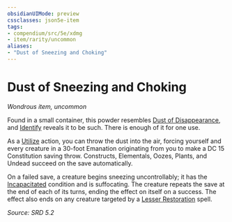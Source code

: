 ```yaml
---
obsidianUIMode: preview
cssclasses: json5e-item
tags:
- compendium/src/5e/xdmg
- item/rarity/uncommon
aliases: 
- "Dust of Sneezing and Choking"
---
```

# Dust of Sneezing and Choking
*Wondrous item, uncommon*  


Found in a small container, this powder resembles [Dust of Disappearance](compendium/items/dust-of-disappearance-xdmg.md), and [Identify](compendium/spells/identify-xphb.md) reveals it to be such. There is enough of it for one use.

As a [Utilize](rules/actions.md#Utilize) action, you can throw the dust into the air, forcing yourself and every creature in a 30-foot <span title="Player's Handbook (2024)">Emanation</span> originating from you to make a DC 15 Constitution saving throw. Constructs, Elementals, Oozes, Plants, and Undead succeed on the save automatically.

On a failed save, a creature begins sneezing uncontrollably; it has the [Incapacitated](rules/conditions.md#Incapacitated) condition and is suffocating. The creature repeats the save at the end of each of its turns, ending the effect on itself on a success. The effect also ends on any creature targeted by a [Lesser Restoration](compendium/spells/lesser-restoration-xphb.md) spell.

*Source: SRD 5.2*